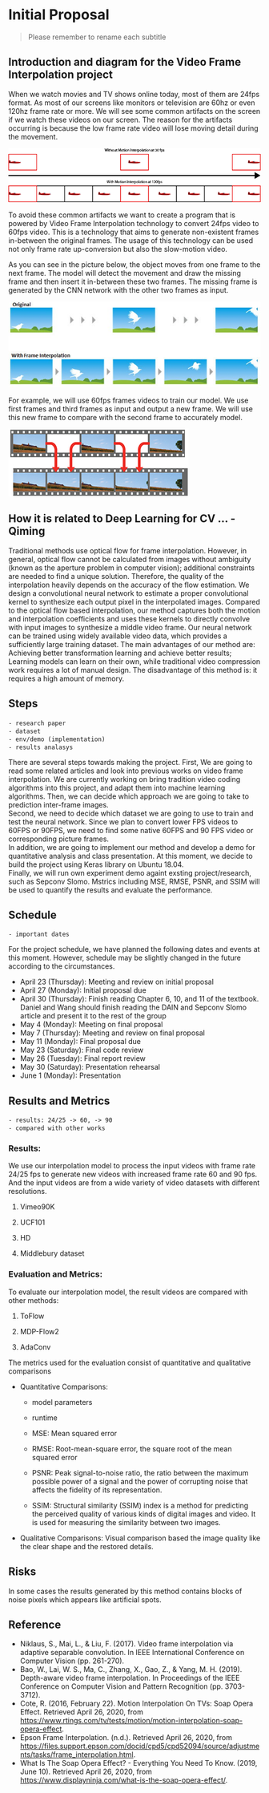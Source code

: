 # Initial Proposal

> Please remember to rename each subtitle 

## Introduction and diagram for the Video Frame Interpolation project
When we watch movies and TV shows online today, most of them are 24fps format. As most of our screens like monitors or television are 60hz or even 120hz frame rate or more. We will see some common artifacts on the screen if we watch these videos on our screen. The reason for the artifacts occurring is because the low frame rate video will lose moving detail during the movement. 

 ![Motion Interpolation](./pic1.png)

To avoid these common artifacts we want to create a program that is powered by Video Frame Interpolation technology to convert 24fps video to 60fps video. This is a technology that aims to generate non-existent frames in-between the original frames. The usage of this technology can be used not only frame rate up-conversion but also the slow-motion video. 


As you can see in the picture below, the object moves from one frame to the next frame. The model will detect the movement and draw the missing frame and then insert it in-between these two frames. The missing frame is generated by the CNN network with the other two frames as input. 

 ![Generate frame with two frame](./pic3.jpg)

For example, we will use 60fps frames videos to train our model. We use first frames and third frames as input and output a new frame. We will use this new frame to compare with the second frame to accurately model. 


 ![Compare with the original frame](./pic2.jpg)

## How it is related to Deep Learning for CV ...  - Qiming 
Traditional methods use optical flow for frame interpolation. However, in general, optical flow cannot be calculated from images without ambiguity (known as the aperture problem in computer vision); additional constraints are needed to find a unique solution. Therefore, the quality of the interpolation heavily depends on the accuracy of the flow estimation. We design a convolutional neural network to estimate a proper convolutional kernel to synthesize each output pixel in the interpolated images. 
Compared to the optical flow based interpolation, our method captures both the motion and interpolation coefficients and uses these kernels to directly convolve with input images to synthesize a middle video frame. Our neural network can be trained using widely available video data, which provides a sufficiently large training dataset. The main advantages of our method are: Achieving better transformation learning and achieve better results; Learning models can learn on their own, while traditional video compression work requires a lot of manual design. The disadvantage of this method is: it requires a high amount of memory.

## Steps 
    - research paper 
    - dataset 
    - env/demo (implementation) 
    - results analasys
There are several steps towards making the project. First, We are going to read some related articles and look into previous works on video frame interpolation. We are currently working on bring tradition video coding algorithms into this project, and adapt them into machine learning algorithms. Then, we can decide which approach we are going to take to prediction inter-frame images.  
Second, we need to decide which dataset we are going to use to train and test the neural network. Since we plan to convert lower FPS videos to 60FPS or 90FPS, we need to find some native 60FPS and 90 FPS video or corresponding picture frames.  
In addition, we are going to implement our method and develop a demo for quantitative analysis and class presentation. At this moment, we decide to build the project using Keras library on Ubuntu 18.04.  
Finally, we will run own experiment demo againt exsting project/research, such as Sepconv Slomo. Mstrics including MSE, RMSE, PSNR, and SSIM will be used to quantify the results and evaluate the performance.
 

## Schedule
    - important dates
For the project schedule, we have planned the following dates and events at this moment. However, schedule may be slightly changed in the future according to the circumstances.
- April 23 (Thursday): Meeting and review on initial proposal
- April 27 (Monday): Initial proposal due
- April 30 (Thursday): Finish reading Chapter 6, 10, and 11 of the textbook. Daniel and Wang should finish reading the DAIN and Sepconv Slomo article and present it to the rest of the group
- May 4 (Monday): Meeting on final proposal 
- May 7 (Thursday): Meeting and review on final proposal
- May 11 (Monday): Final proposal due
- May 23 (Saturday): Final code review
- May 26 (Tuesday): Final report review
- May 30 (Saturday): Presentation rehearsal
- June 1 (Monday): Presentation


## Results and Metrics
    - results: 24/25 -> 60, -> 90
    - compared with other works  
### Results:
We use our interpolation model to process the input videos with frame rate 24/25 fps to generate new videos with increased frame rate 60 and 90 fps. And the input videos are from a wide variety of video datasets with different resolutions.

1. Vimeo90K

2. UCF101

3. HD

4. Middlebury dataset

### Evaluation and Metrics:
To evaluate our interpolation model, the result videos are compared with other methods:

1. ToFlow

2. MDP-Flow2

3. AdaConv

The metrics used for the evaluation consist of quantitative and qualitative comparisons

- Quantitative Comparisons:

  - model parameters
  
  - runtime
  
  - MSE: Mean squared error
  
  - RMSE: Root-mean-square error, the square root of the mean squared error
  
  - PSNR: Peak signal-to-noise ratio, the ratio between the maximum possible power of a signal and the power of corrupting noise that affects the fidelity of its representation.
  
  - SSIM: Structural similarity (SSIM) index is a method for predicting the perceived quality of various kinds of digital images and video. It is used for measuring the similarity between two images.
- Qualitative Comparisons:
  Visual comparison based the image quality like the clear shape and the restored details.

## Risks

In some cases the results generated by this method contains blocks of noise pixels which appears like artificial spots.

## Reference  
- Niklaus, S., Mai, L., & Liu, F. (2017). Video frame interpolation via adaptive separable convolution. In IEEE International Conference on Computer Vision (pp. 261-270).
- Bao, W., Lai, W. S., Ma, C., Zhang, X., Gao, Z., & Yang, M. H. (2019). Depth-aware video frame interpolation. In Proceedings of the IEEE Conference on Computer Vision and Pattern Recognition (pp. 3703-3712).
- Cote, R. (2016, February 22). Motion Interpolation On TVs: Soap Opera Effect. Retrieved April 26, 2020, from https://www.rtings.com/tv/tests/motion/motion-interpolation-soap-opera-effect.
- Epson Frame Interpolation. (n.d.). Retrieved April 26, 2020, from https://files.support.epson.com/docid/cpd5/cpd52094/source/adjustments/tasks/frame_interpolation.html.
- What Is The Soap Opera Effect? - Everything You Need To Know. (2019, June 10). Retrieved April 26, 2020, from https://www.displayninja.com/what-is-the-soap-opera-effect/.